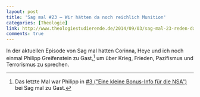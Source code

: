 ```yaml
---
layout: post
title: 'Sag mal #23 – Wir hätten da noch reichlich Munition'
categories: [Theologie]
link: http://www.theologiestudierende.de/2014/09/03/sag-mal-23-reden-das-wuerde-ich-weniger-machen
comments: true
---
```


In der aktuellen Episode von Sag mal hatten Corinna, Heye und ich noch einmal Philipp Greifenstein zu Gast,[^1] um über Krieg, Frieden, Pazifismus und Terrorismus zu sprechen.

[^1]: Das letzte Mal war Philipp in [#3 ("Eine kleine Bonus-Info für die NSA")](http://www.theologiestudierende.de/2013/10/30/sag-mal-episode-3-wie-passen-stasi-2-0-und-seelsorge-zusammen/) bei Sag mal zu Gast.